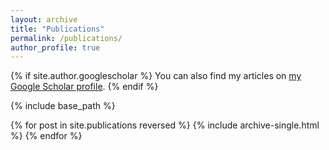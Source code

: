 ```yaml
---
layout: archive
title: "Publications"
permalink: /publications/
author_profile: true
---
```


{% if site.author.googlescholar %}
  You can also find my articles on <a href="{{site.author.googlescholar}}" target="_blank">my Google Scholar profile</a>.
{% endif %}

{% include base_path %}

{% for post in site.publications reversed %}
  {% include archive-single.html %}
{% endfor %}
